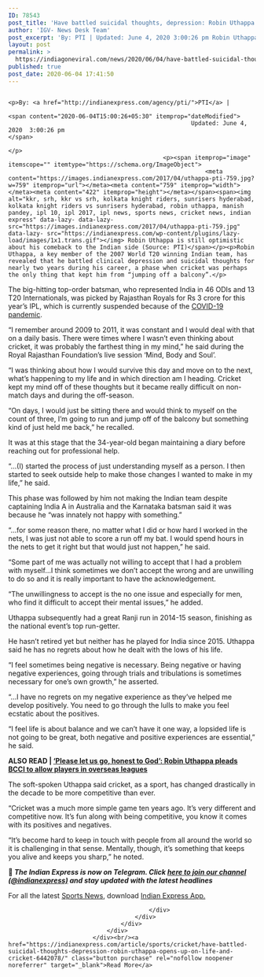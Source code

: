 ```yaml
---
ID: 78543
post_title: 'Have battled suicidal thoughts, depression: Robin Uthappa opens up on life and cricket'
author: 'IGV- News Desk Team'
post_excerpt: 'By: PTI | Updated: June 4, 2020 3:00:26 pm Robin Uthappa is still optimistic about his comeback to the Indian side (Source: PTI)Robin Uthappa, a key member of the 2007 World T20 winning Indian team, has revealed that he battled clinical depression and suicidal thoughts for nearly two years during his career, a phase when&hellip;'
layout: post
permalink: >
  https://indiagoneviral.com/news/2020/06/04/have-battled-suicidal-thoughts-depression-robin-uthappa-opens-up-on-life-and-cricket/78543/india-gone-viral/
published: true
post_date: 2020-06-04 17:41:50
---
```

<div>
															<div>
									<div>
										<div>
																							<div itemprop="articleBody">
																							
																								<p>By: <a href="http://indianexpress.com/agency/pti/">PTI</a> | 		
																											<span content="2020-06-04T15:00:26+05:30" itemprop="dateModified">
														Updated: June 4, 2020  3:00:26 pm													</span>
																								</p>
												<p><span itemprop="image" itemscope="" itemtype="https://schema.org/ImageObject">
															<meta content="https://images.indianexpress.com/2017/04/uthappa-pti-759.jpg?w=759" itemprop="url"></meta><meta content="759" itemprop="width"></meta><meta content="422" itemprop="height"></meta></span><span><img alt="kkr, srh, kkr vs srh, kolkata knight riders, sunrisers hyderabad, kolkata knight riders vs sunrisers hyderabad, robin uthappa, manish pandey, ipl 10, ipl 2017, ipl news, sports news, cricket news, indian express" data-lazy- data-lazy-src="https://images.indianexpress.com/2017/04/uthappa-pti-759.jpg" data-lazy- src="https://indianexpress.com/wp-content/plugins/lazy-load/images/1x1.trans.gif"></img> Robin Uthappa is still optimistic about his comeback to the Indian side (Source: PTI)</span></p><p>Robin Uthappa, a key member of the 2007 World T20 winning Indian team, has revealed that he battled clinical depression and suicidal thoughts for nearly two years during his career, a phase when cricket was perhaps the only thing that kept him from “jumping off a balcony”.</p>
<p>The big-hitting top-order batsman, who represented India in 46 ODIs and 13 T20 Internationals, was picked by Rajasthan Royals for Rs 3 crore for this year’s IPL, which is currently suspended because of the <a href="https://indianexpress.com/about/coronavirus/">COVID-19</a> <a href="https://indianexpress.com/article/explained/pandemic-explained-who-novel-coronavirus-covid19-what-is-a-pandemic-6309727/">pandemic</a>.</p>
<p>“I remember around 2009 to 2011, it was constant and I would deal with that on a daily basis. There were times where I wasn’t even thinking about cricket, it was probably the farthest thing in my mind,” he said during the Royal Rajasthan Foundation’s live session ‘Mind, Body and Soul’.</p>
<p>“I was thinking about how I would survive this day and move on to the next, what’s happening to my life and in which direction am I heading. Cricket kept my mind off of these thoughts but it became really difficult on non-match days and during the off-season.</p>
<p>“On days, I would just be sitting there and would think to myself on the count of three, I’m going to run and jump off of the balcony but something kind of just held me back,” he recalled.</p>
<p>It was at this stage that the 34-year-old began maintaining a diary before reaching out for professional help.</p>
<p>“…(I) started the process of just understanding myself as a person. I then started to seek outside help to make those changes I wanted to make in my life,” he said.</p>
<p>This phase was followed by him not making the Indian team despite captaining India A in Australia and the Karnataka batsman said it was because he “was innately not happy with something.”</p>
<p>“…for some reason there, no matter what I did or how hard I worked in the nets, I was just not able to score a run off my bat. I would spend hours in the nets to get it right but that would just not happen,” he said.</p>
<p>“Some part of me was actually not willing to accept that I had a problem with myself…I think sometimes we don’t accept the wrong and are unwilling to do so and it is really important to have the acknowledgement.</p>
<p>“The unwillingness to accept is the no one issue and especially for men, who find it difficult to accept their mental issues,” he added.</p>
<p>Uthappa subsequently had a great Ranji run in 2014-15 season, finishing as the national event’s top run-getter.</p>
<p>He hasn’t retired yet but neither has he played for India since 2015. Uthappa said he has no regrets about how he dealt with the lows of his life.</p>
<p>“I feel sometimes being negative is necessary. Being negative or having negative experiences, going through trials and tribulations is sometimes necessary for one’s own growth,” he asserted.</p>
<p>“…I have no regrets on my negative experience as they’ve helped me develop positively. You need to go through the lulls to make you feel ecstatic about the positives.</p>
<p>“I feel life is about balance and we can’t have it one way, a lopsided life is not going to be great, both negative and positive experiences are essential,” he said.</p>
<p><strong>ALSO READ | <a href="https://indianexpress.com/article/sports/cricket/robin-uthappa-bcci-overseas-t20-leagues-please-let-us-go-6422260/">‘Please let us go, honest to God’: Robin Uthappa pleads BCCI to allow players in overseas leagues</a></strong></p>
<p>The soft-spoken Uthappa said cricket, as a sport, has changed drastically in the decade to be more competitive than ever.</p>
<p>“Cricket was a much more simple game ten years ago. It’s very different and competitive now. It’s fun along with being competitive, you know it comes with its positives and negatives.</p>
<p>“It’s become hard to keep in touch with people from all around the world so it is challenging in that sense. Mentally, though, it’s something that keeps you alive and keeps you sharp,” he noted.</p>
												<p><strong>📣 <em>The Indian Express is now on Telegram. Click <a href="https://t.me/indianexpress" target="_blank" rel="noopener noreferrer">here to join our channel (@indianexpress)</a> and stay updated with the latest headlines</em></strong></p>
																										<p>For all the latest <a href="https://indianexpress.com/section/sports/">Sports News</a>, download <a href="https://indianexpress.page.link/aeiu" id="IE_app_download" target="_blank" rel="noopener noreferrer">Indian Express App.</a></p>
																									
																									
																										
												
											</div>
										</div>
									</div>
								</div>
							</div><br/><a href="https://indianexpress.com/article/sports/cricket/have-battled-suicidal-thoughts-depression-robin-uthappa-opens-up-on-life-and-cricket-6442078/" class="button purchase" rel="nofollow noopener noreferrer" target="_blank">Read More</a>